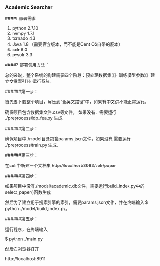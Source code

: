 ### Academic Searcher

####1.部署需求

1. python 2.7.10
2. numpy 1.7.1
3. tornado 4.3
4. Java 1.8 （需要官方版本，而不能是Cent OS自带的版本）
5. solr 6.0
6. pysolr 3.3







####2.部署使用方法：

总的来说，整个系统的构建需要四个阶段：预处理数据集 》》训练模型参数》》建立文章索引》》运行系统.

######第一步：

首先要下载整个项目，解压到“全英文路径”中，如果有中文讲不能正常运行。

确保项目包含数据集文件.csv等文件， 如果没有，需要运行 ./preprocess/ldp_fea.py 生成


######第二步：

确保项目中./model目录包含params.json文件，如果没有,需要运行 ./preprocess/train.py 生成.

######第三步：

在solr中新建一个文档集 http://localhost:8983/solr/paper

######第四步：

如果项目中没有./model/academic.db文件，需要运行build_index.py中的select_paper()函数生成

然后为了建立用于搜索引擎的索引，需要params.json文件，并在终端输入 
$ python ./model/build_index.py。


######第五步：

运行程序，在终端输入

$ python ./main.py

然后在浏览器打开 

http://localhost:8911

